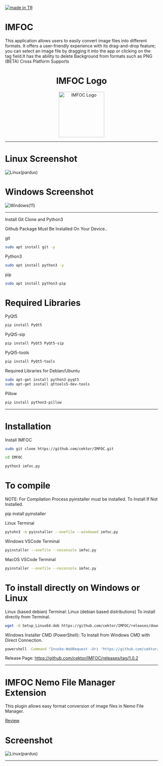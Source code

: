 <a href="#">
    <img src="https://raw.githubusercontent.com/pedromxavier/flag-badges/main/badges/TR.svg" alt="made in TR">
</a>

# IMFOC
This application allows users to easily convert image files into different formats. It offers a user-friendly experience with its drag-and-drop feature; you can select an image file by dragging it into the app or clicking on the tag field.It has the ability to delete Background from formats such as PNG (BETA) Cross Platform Supports

<h1 align="center">IMFOC Logo</h1>

<p align="center">
  <img src="imfoclo.png" alt="IMFOC Logo" width="150" height="150">
</p>

----------------------------------

# Linux Screenshot
![Linux(pardus)](screenshot/imfoc_linux.gif)  

# Windows Screenshot
![Windows(11)](screenshot/infoc_windows.gif) 

--------------------
Install Git Clone and Python3

Github Package Must Be Installed On Your Device..

git
```bash
sudo apt install git -y
```

Python3
```bash
sudo apt install python3 -y 

```

pip
```bash
sudo apt install python3-pip

```

# Required Libraries

PyQt5
```bash
pip install PyQt5
```
PyQt5-sip
```bash
pip install PyQt5 PyQt5-sip
```

PyQt5-tools
```bash
pip install PyQt5-tools
```

Required Libraries for Debian/Ubuntu
```bash
sudo apt-get install python3-pyqt5
sudo apt-get install qttools5-dev-tools
```

Pillow
```bash
pip install python3-pillow

```


----------------------------------


# Installation
Install IMFOC

```bash
sudo git clone https://github.com/cektor/IMFOC.git
```
```bash
cd IMFOC
```

```bash
python3 imfoc.py

```

# To compile

NOTE: For Compilation Process pyinstaller must be installed. To Install If Not Installed.

pip install pyinstaller 

Linux Terminal 
```bash
pytohn3 -m pyinstaller --onefile --windowed imfoc.py
```

Windows VSCode Terminal 
```bash
pyinstaller --onefile --noconsole imfoc.py
```

MacOS VSCode Terminal 
```bash
pyinstaller --onefile --noconsole imfoc.py
```

# To install directly on Windows or Linux


Linux (based debian) Terminal: Linux (debian based distributions) To install directly from Terminal.
```bash
wget -O Setup_Linux64.deb https://github.com/cektor/IMFOC/releases/download/1.0.2/Setup_Linux64.deb && sudo apt install ./Setup_Linux64.deb && sudo apt-get install -f -y
```

Windows Installer CMD (PowerShell): To Install from Windows CMD with Direct Connection.
```bash
powershell -Command "Invoke-WebRequest -Uri 'https://github.com/cektor/IMFOC/releases/download/1.00/Setup_Win64.exe' -OutFile 'Setup_Win64.exe'" && start /wait Setup_Win64.exe
```

Release Page: https://github.com/cektor/IMFOC/releases/tag/1.0.2



----------------------
# IMFOC Nemo File Manager Extension
This plugin allows easy format conversion of image files in Nemo File Manager.

[Review](https://github.com/cektor/IMFOC/blob/main/Imfoc-Nemo.md)

# Screenshot
![Linux(pardus)](IMFOC-NemoExt/linux_imfocnemo.gif)  


----------------------
